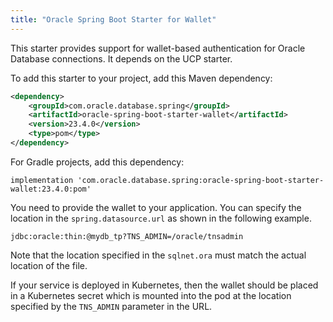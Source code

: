 ```yaml
---
title: "Oracle Spring Boot Starter for Wallet"
---
```


This starter provides support for wallet-based authentication for Oracle Database connections.  It depends
on the UCP starter.

To add this starter to your project, add this Maven dependency:

```xml
<dependency>
    <groupId>com.oracle.database.spring</groupId>
    <artifactId>oracle-spring-boot-starter-wallet</artifactId>
    <version>23.4.0</version>
    <type>pom</type>
</dependency>
```

For Gradle projects, add this dependency:

```
implementation 'com.oracle.database.spring:oracle-spring-boot-starter-wallet:23.4.0:pom'
```

You need to provide the wallet to your application.  You can specify the location in the `spring.datasource.url`
as shown in the following example.

```
jdbc:oracle:thin:@mydb_tp?TNS_ADMIN=/oracle/tnsadmin
```

Note that the location specified in the `sqlnet.ora` must match the actual location of the file.

If your service is deployed in Kubernetes, then the wallet should be placed in a Kubernetes secret which
is mounted into the pod at the location specified by the `TNS_ADMIN` parameter in the URL.

